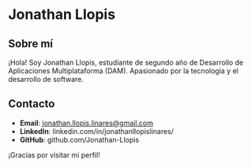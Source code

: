 # Jonathan Llopis

## Sobre mí
¡Hola! Soy Jonathan Llopis, estudiante de segundo año de Desarrollo de Aplicaciones Multiplataforma (DAM). Apasionado por la tecnología y el desarrollo de software.

## Contacto
- **Email**: jonathan.llopis.linares@gmail.com
- **LinkedIn**: linkedin.com/in/jonathanllopislinares/
- **GitHub**: github.com/Jonathan-Llopis

¡Gracias por visitar mi perfil!
